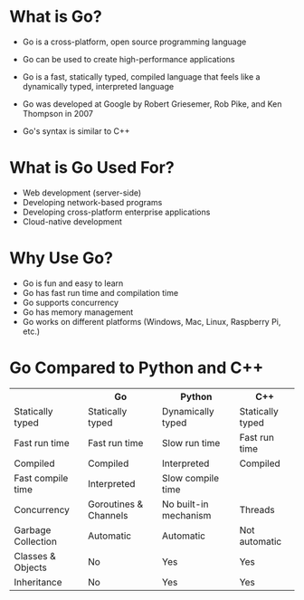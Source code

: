 # What is Go?

 <ul><li>Go is a cross-platform, open source programming language</li></ul> 
 <ul><li>Go can be used to create high-performance applications</li></ul> 
 <ul><li>Go is a fast, statically typed, compiled language that feels like a dynamically typed, interpreted language</li></ul> 
 <ul><li>Go was developed at Google by Robert Griesemer, Rob Pike, and Ken Thompson in 2007</li></ul> 
 <ul><li>Go's syntax is similar to C++</li></ul> 

# What is Go Used For?

<ul><li>Web development (server-side)</li>
<li>Developing network-based programs</li>
<li>Developing cross-platform enterprise applications</li>
<li>Cloud-native development</li></ul>

# Why Use Go?

<ul><li>Go is fun and easy to learn</li>
<li>Go has fast run time and compilation time</li>
<li>Go supports concurrency</li>
<li>Go has memory management</li>
<li>Go works on different platforms (Windows, Mac, Linux, Raspberry Pi, etc.)</li></ul>

# Go Compared to Python and C++

<table>
  <tr>
    <th></th>
    <th>Go</th>
    <th>Python</th>
    <th>C++</th>
  </tr>
  <tr>
    <td>Statically typed</td>
    <td>Statically typed</td>
    <td>Dynamically typed</td>
    <td>Statically typed</td>
  </tr>
  <tr>
    <td>Fast run time</td>
    <td>Fast run time</td>
    <td>Slow run time</td>
    <td>Fast run time</td>
  </tr>
  <tr>
    <td>Compiled</td>
    <td>Compiled</td>
    <td>Interpreted</td>
    <td>Compiled</td>
  </tr>
  <tr>
    <td>Fast compile time</td>
    <td>Interpreted</td>
    <td>Slow compile time</td>
    <td></td>
  </tr>
  <tr>
    <td>Concurrency</td>
    <td>Goroutines & Channels</td>
    <td>No built-in mechanism</td>
    <td>Threads</td>
  </tr>
  <tr>
    <td>Garbage Collection</td>
    <td>Automatic</td>
    <td>Automatic</td>
    <td>Not automatic</td>
  </tr>
  <tr>
    <td>Classes & Objects</td>
    <td>No</td>
    <td>Yes</td>
    <td>Yes</td>
  </tr>
  <tr>
    <td>Inheritance</td>
    <td>No</td>
    <td>Yes</td>
    <td>Yes</td>
  </tr>
</table>
